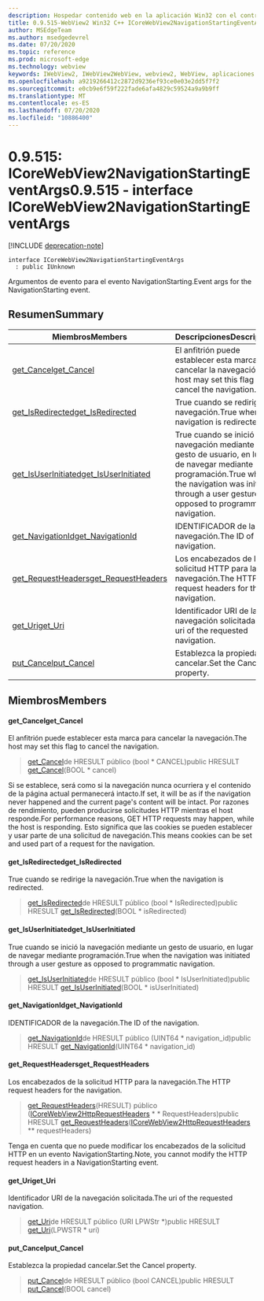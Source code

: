 ```yaml
---
description: Hospedar contenido web en la aplicación Win32 con el control Microsoft Edge WebView2
title: 0.9.515-WebView2 Win32 C++ ICoreWebView2NavigationStartingEventArgs
author: MSEdgeTeam
ms.author: msedgedevrel
ms.date: 07/20/2020
ms.topic: reference
ms.prod: microsoft-edge
ms.technology: webview
keywords: IWebView2, IWebView2WebView, webview2, WebView, aplicaciones Win32, Win32, Edge, ICoreWebView2, ICoreWebView2Controller, control de explorador, HTML Edge
ms.openlocfilehash: a9219266412c2872d9236ef93ce0e03e2dd5f7f2
ms.sourcegitcommit: e0cb9e6f59f222fade6afa4829c59524a9a9b9ff
ms.translationtype: MT
ms.contentlocale: es-ES
ms.lasthandoff: 07/20/2020
ms.locfileid: "10886400"
---
```

# <span data-ttu-id="6d6a6-104">0.9.515: ICoreWebView2NavigationStartingEventArgs</span><span class="sxs-lookup"><span data-stu-id="6d6a6-104">0.9.515 - interface ICoreWebView2NavigationStartingEventArgs</span></span> 

[!INCLUDE [deprecation-note](../../includes/deprecation-note.md)]

```
interface ICoreWebView2NavigationStartingEventArgs
  : public IUnknown
```

<span data-ttu-id="6d6a6-105">Argumentos de evento para el evento NavigationStarting.</span><span class="sxs-lookup"><span data-stu-id="6d6a6-105">Event args for the NavigationStarting event.</span></span>

## <span data-ttu-id="6d6a6-106">Resumen</span><span class="sxs-lookup"><span data-stu-id="6d6a6-106">Summary</span></span>

 <span data-ttu-id="6d6a6-107">Miembros</span><span class="sxs-lookup"><span data-stu-id="6d6a6-107">Members</span></span>                        | <span data-ttu-id="6d6a6-108">Descripciones</span><span class="sxs-lookup"><span data-stu-id="6d6a6-108">Descriptions</span></span>
--------------------------------|---------------------------------------------
[<span data-ttu-id="6d6a6-109">get_Cancel</span><span class="sxs-lookup"><span data-stu-id="6d6a6-109">get_Cancel</span></span>](#get_cancel) | <span data-ttu-id="6d6a6-110">El anfitrión puede establecer esta marca para cancelar la navegación.</span><span class="sxs-lookup"><span data-stu-id="6d6a6-110">The host may set this flag to cancel the navigation.</span></span>
[<span data-ttu-id="6d6a6-111">get_IsRedirected</span><span class="sxs-lookup"><span data-stu-id="6d6a6-111">get_IsRedirected</span></span>](#get_isredirected) | <span data-ttu-id="6d6a6-112">True cuando se redirige la navegación.</span><span class="sxs-lookup"><span data-stu-id="6d6a6-112">True when the navigation is redirected.</span></span>
[<span data-ttu-id="6d6a6-113">get_IsUserInitiated</span><span class="sxs-lookup"><span data-stu-id="6d6a6-113">get_IsUserInitiated</span></span>](#get_isuserinitiated) | <span data-ttu-id="6d6a6-114">True cuando se inició la navegación mediante un gesto de usuario, en lugar de navegar mediante programación.</span><span class="sxs-lookup"><span data-stu-id="6d6a6-114">True when the navigation was initiated through a user gesture as opposed to programmatic navigation.</span></span>
[<span data-ttu-id="6d6a6-115">get_NavigationId</span><span class="sxs-lookup"><span data-stu-id="6d6a6-115">get_NavigationId</span></span>](#get_navigationid) | <span data-ttu-id="6d6a6-116">IDENTIFICADOR de la navegación.</span><span class="sxs-lookup"><span data-stu-id="6d6a6-116">The ID of the navigation.</span></span>
[<span data-ttu-id="6d6a6-117">get_RequestHeaders</span><span class="sxs-lookup"><span data-stu-id="6d6a6-117">get_RequestHeaders</span></span>](#get_requestheaders) | <span data-ttu-id="6d6a6-118">Los encabezados de la solicitud HTTP para la navegación.</span><span class="sxs-lookup"><span data-stu-id="6d6a6-118">The HTTP request headers for the navigation.</span></span>
[<span data-ttu-id="6d6a6-119">get_Uri</span><span class="sxs-lookup"><span data-stu-id="6d6a6-119">get_Uri</span></span>](#get_uri) | <span data-ttu-id="6d6a6-120">Identificador URI de la navegación solicitada.</span><span class="sxs-lookup"><span data-stu-id="6d6a6-120">The uri of the requested navigation.</span></span>
[<span data-ttu-id="6d6a6-121">put_Cancel</span><span class="sxs-lookup"><span data-stu-id="6d6a6-121">put_Cancel</span></span>](#put_cancel) | <span data-ttu-id="6d6a6-122">Establezca la propiedad cancelar.</span><span class="sxs-lookup"><span data-stu-id="6d6a6-122">Set the Cancel property.</span></span>

## <span data-ttu-id="6d6a6-123">Miembros</span><span class="sxs-lookup"><span data-stu-id="6d6a6-123">Members</span></span>

#### <span data-ttu-id="6d6a6-124">get_Cancel</span><span class="sxs-lookup"><span data-stu-id="6d6a6-124">get_Cancel</span></span> 

<span data-ttu-id="6d6a6-125">El anfitrión puede establecer esta marca para cancelar la navegación.</span><span class="sxs-lookup"><span data-stu-id="6d6a6-125">The host may set this flag to cancel the navigation.</span></span>

> <span data-ttu-id="6d6a6-126">[get_Cancel](#get_cancel)de HRESULT público (bool \* CANCEL)</span><span class="sxs-lookup"><span data-stu-id="6d6a6-126">public HRESULT [get_Cancel](#get_cancel)(BOOL \* cancel)</span></span>

<span data-ttu-id="6d6a6-127">Si se establece, será como si la navegación nunca ocurriera y el contenido de la página actual permanecerá intacto.</span><span class="sxs-lookup"><span data-stu-id="6d6a6-127">If set, it will be as if the navigation never happened and the current page's content will be intact.</span></span> <span data-ttu-id="6d6a6-128">Por razones de rendimiento, pueden producirse solicitudes HTTP mientras el host responde.</span><span class="sxs-lookup"><span data-stu-id="6d6a6-128">For performance reasons, GET HTTP requests may happen, while the host is responding.</span></span> <span data-ttu-id="6d6a6-129">Esto significa que las cookies se pueden establecer y usar parte de una solicitud de navegación.</span><span class="sxs-lookup"><span data-stu-id="6d6a6-129">This means cookies can be set and used part of a request for the navigation.</span></span>

#### <span data-ttu-id="6d6a6-130">get_IsRedirected</span><span class="sxs-lookup"><span data-stu-id="6d6a6-130">get_IsRedirected</span></span> 

<span data-ttu-id="6d6a6-131">True cuando se redirige la navegación.</span><span class="sxs-lookup"><span data-stu-id="6d6a6-131">True when the navigation is redirected.</span></span>

> <span data-ttu-id="6d6a6-132">[get_IsRedirected](#get_isredirected)de HRESULT público (bool \* IsRedirected)</span><span class="sxs-lookup"><span data-stu-id="6d6a6-132">public HRESULT [get_IsRedirected](#get_isredirected)(BOOL \* isRedirected)</span></span>

#### <span data-ttu-id="6d6a6-133">get_IsUserInitiated</span><span class="sxs-lookup"><span data-stu-id="6d6a6-133">get_IsUserInitiated</span></span> 

<span data-ttu-id="6d6a6-134">True cuando se inició la navegación mediante un gesto de usuario, en lugar de navegar mediante programación.</span><span class="sxs-lookup"><span data-stu-id="6d6a6-134">True when the navigation was initiated through a user gesture as opposed to programmatic navigation.</span></span>

> <span data-ttu-id="6d6a6-135">[get_IsUserInitiated](#get_isuserinitiated)de HRESULT público (bool \* IsUserInitiated)</span><span class="sxs-lookup"><span data-stu-id="6d6a6-135">public HRESULT [get_IsUserInitiated](#get_isuserinitiated)(BOOL \* isUserInitiated)</span></span>

#### <span data-ttu-id="6d6a6-136">get_NavigationId</span><span class="sxs-lookup"><span data-stu-id="6d6a6-136">get_NavigationId</span></span> 

<span data-ttu-id="6d6a6-137">IDENTIFICADOR de la navegación.</span><span class="sxs-lookup"><span data-stu-id="6d6a6-137">The ID of the navigation.</span></span>

> <span data-ttu-id="6d6a6-138">[get_NavigationId](#get_navigationid)de HRESULT público (UINT64 \* navigation_id)</span><span class="sxs-lookup"><span data-stu-id="6d6a6-138">public HRESULT [get_NavigationId](#get_navigationid)(UINT64 \* navigation_id)</span></span>

#### <span data-ttu-id="6d6a6-139">get_RequestHeaders</span><span class="sxs-lookup"><span data-stu-id="6d6a6-139">get_RequestHeaders</span></span> 

<span data-ttu-id="6d6a6-140">Los encabezados de la solicitud HTTP para la navegación.</span><span class="sxs-lookup"><span data-stu-id="6d6a6-140">The HTTP request headers for the navigation.</span></span>

> <span data-ttu-id="6d6a6-141">[get_RequestHeaders](#get_requestheaders)(HRESULT) público ([ICoreWebView2HttpRequestHeaders](icorewebview2httprequestheaders.md) \* \* RequestHeaders)</span><span class="sxs-lookup"><span data-stu-id="6d6a6-141">public HRESULT [get_RequestHeaders](#get_requestheaders)([ICoreWebView2HttpRequestHeaders](icorewebview2httprequestheaders.md) \*\* requestHeaders)</span></span>

<span data-ttu-id="6d6a6-142">Tenga en cuenta que no puede modificar los encabezados de la solicitud HTTP en un evento NavigationStarting.</span><span class="sxs-lookup"><span data-stu-id="6d6a6-142">Note, you cannot modify the HTTP request headers in a NavigationStarting event.</span></span>

#### <span data-ttu-id="6d6a6-143">get_Uri</span><span class="sxs-lookup"><span data-stu-id="6d6a6-143">get_Uri</span></span> 

<span data-ttu-id="6d6a6-144">Identificador URI de la navegación solicitada.</span><span class="sxs-lookup"><span data-stu-id="6d6a6-144">The uri of the requested navigation.</span></span>

> <span data-ttu-id="6d6a6-145">[get_Uri](#get_uri)de HRESULT público (URI LPWStr \*)</span><span class="sxs-lookup"><span data-stu-id="6d6a6-145">public HRESULT [get_Uri](#get_uri)(LPWSTR \* uri)</span></span>

#### <span data-ttu-id="6d6a6-146">put_Cancel</span><span class="sxs-lookup"><span data-stu-id="6d6a6-146">put_Cancel</span></span> 

<span data-ttu-id="6d6a6-147">Establezca la propiedad cancelar.</span><span class="sxs-lookup"><span data-stu-id="6d6a6-147">Set the Cancel property.</span></span>

> <span data-ttu-id="6d6a6-148">[put_Cancel](#put_cancel)de HRESULT público (bool CANCEL)</span><span class="sxs-lookup"><span data-stu-id="6d6a6-148">public HRESULT [put_Cancel](#put_cancel)(BOOL cancel)</span></span>

